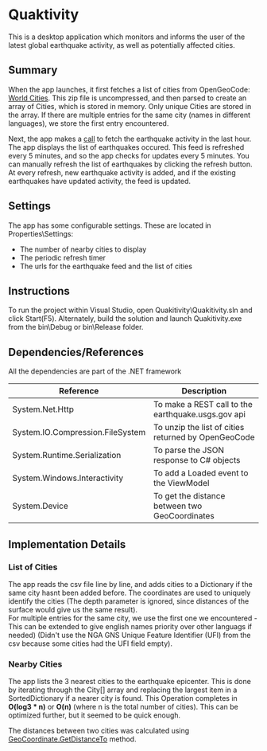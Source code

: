 # Quaktivity

This is a desktop application which monitors and informs the user of the latest global earthquake activity, as well as potentially affected cities.

## Summary

When the app launches, it first fetches a list of cities from OpenGeoCode: [World Cities](http://www.opengeocode.org/download/worldcities.zip). 
This zip file is uncompressed, and then parsed to create an array of Cities, which is stored in memory.
Only unique Cities are stored in the array. If there are multiple entries for the same city (names in different languages), we store the first entry encountered.

Next, the app makes a [call](http://earthquake.usgs.gov/earthquakes/feed/v1.0/summary/all_hour.geojson) to fetch the earthquake activity in the last hour.
The app displays the list of earthquakes occured. This feed is refreshed every 5 minutes, and so the app checks for updates every 5 minutes. 
You can manually refresh the list of earthquakes by clicking the refresh button. 
At every refresh, new earthquake activity is added, and if the existing earthquakes have updated activity, the feed is updated.

## Settings

The app has some configurable settings. These are located in Properties\Settings:
- The number of nearby cities to display
- The periodic refresh timer
- The urls for the earthquake feed and the list of cities

## Instructions

To run the project within Visual Studio, open Quakitivity\Quakitivity.sln and click Start(F5).
Alternately, build the solution and launch Quakitivity.exe from the bin\Debug or bin\Release folder.

## Dependencies/References

All the dependencies are part of the .NET framework

| Reference                         | Description										  |
| --------------------------------- | --------------------------------------------------- |
| System.Net.Http                   | To make a REST call to the earthquake.usgs.gov api  |
| System.IO.Compression.FileSystem	| To unzip the list of cities returned by OpenGeoCode |
| System.Runtime.Serialization		| To parse the JSON response to C# objects			  |
| System.Windows.Interactivity		| To add a Loaded event to the ViewModel			  |
| System.Device						| To get the distance between two GeoCoordinates	  |

## Implementation Details

### List of Cities

The app reads the csv file line by line, and adds cities to a Dictionary if the same city hasnt been added before. 
The coordinates are used to uniquely identify the cities (The depth parameter is ignored, since distances of the surface would give us the same result).  
For multiple entries for the same city, we use the first one we encountered - This can be extended to give english names priority over other languags if needed)
(Didn't use the NGA GNS Unique Feature Identifier (UFI) from the csv because some cities had the UFI field empty).

### Nearby Cities

The app lists the 3 nearest cities to the earthquake epicenter. 
This is done by iterating through the City[] array and replacing the largest item in a SortedDictionary if a nearer city is found.
This Operation completes in **O(log3 * n)** or  **O(n)** (where n is the total number of cities). 
This can be optimized further, but it seemed to be quick enough.

The distances between two cities was calculated using [GeoCoordinate.GetDistanceTo](https://msdn.microsoft.com/en-us/library/system.device.location.geocoordinate.getdistanceto(v=vs.110).aspx) method.


